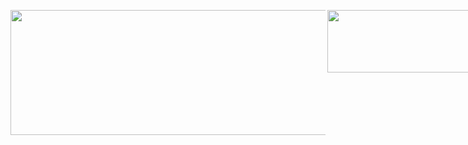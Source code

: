 <a href="https://www.linkedin.com/in/marlon-valbuena-98805519a?utm_source=share&utm_campaign=share_via&utm_content=profile&utm_medium=android_app"><img src="https://www.technox-ets.org/web/image/slide.channel/128/image_512/Front-End%20Development?unique=306ccea" width="1000" height="200" align="left"></a>

<div style="display: flex; gap: 0px;">
    <a href="https://www.linkedin.com/in/marlon-valbuena-98805519a?utm_source=share&utm_campaign=share_via&utm_content=profile&utm_medium=android_app">
        <img src="https://miro.medium.com/v2/resize:fit:1400/1*1HXCJCOpzKdmQI33ZrEIlg.png" width="430" height="100">
    </a>
    <a href="https://www.linkedin.com/in/marlon-valbuena-98805519a?utm_source=share&utm_campaign=share_via&utm_content=profile&utm_medium=android_app">
        <img src="https://user-images.githubusercontent.com/97989643/220242520-78dd8232-4416-461a-a8f1-6c0b3f5f357f.gif" width="430" height="100">
    </a>
</div>




